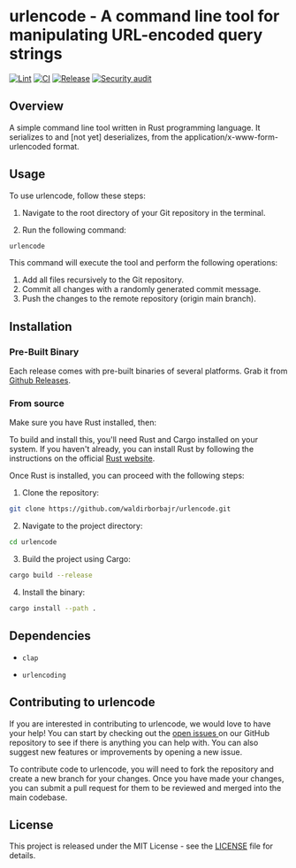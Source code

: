 
# urlencode - A command line tool for manipulating URL-encoded query strings

[![Lint](https://github.com/waldirborbajr/urlencode/actions/workflows/linter.yaml/badge.svg)](https://github.com/waldirborbajr/urlencode/actions/workflows/linter.yaml)
[![CI](https://github.com/waldirborbajr/urlencode/actions/workflows/ci.yaml/badge.svg)](https://github.com/waldirborbajr/urlencode/actions/workflows/ci.yaml)
[![Release](https://github.com/waldirborbajr/urlencode/actions/workflows/release.yaml/badge.svg)](https://github.com/waldirborbajr/urlencode/actions/workflows/release.yaml)
[![Security audit](https://github.com/waldirborbajr/urlencode/actions/workflows/audit.yaml/badge.svg)](https://github.com/waldirborbajr/urlencode/actions/workflows/audit.yaml)

## Overview

A simple command line tool written in Rust programming language. It serializes to and [not yet] deserializes, from the application/x-www-form-urlencoded format.

## Usage

To use urlencode, follow these steps:

1. Navigate to the root directory of your Git repository in the terminal.

2. Run the following command:

```bash
urlencode
```

This command will execute the tool and perform the following operations:

1. Add all files recursively to the Git repository.
2. Commit all changes with a randomly generated commit message.
3. Push the changes to the remote repository (origin main branch).

## Installation

### Pre-Built Binary

Each release comes with pre-built binaries of several platforms. Grab it from [Github Releases](https://github.com/waldirborbajr/urlencode/releases).

### From source

Make sure you have Rust installed, then:

To build and install this, you'll need Rust and Cargo installed on your system. If you haven't already, you can install Rust by following the instructions on the official [Rust website](https://www.rust-lang.org/tools/install).

Once Rust is installed, you can proceed with the following steps:

1. Clone the repository:

```bash
git clone https://github.com/waldirborbajr/urlencode.git
```

2. Navigate to the project directory:

```bash
cd urlencode
```

3. Build the project using Cargo:

```bash
cargo build --release
```

4. Install the binary:

```bash
cargo install --path .
```

## Dependencies

- `clap`

- `urlencoding`

## Contributing to urlencode

If you are interested in contributing to urlencode, we would love to have your help! You can start by checking out the [ open issues ](https://github.com/waldirborbajr/urlencode/issues) on our GitHub repository to see if there is anything you can help with. You can also suggest new features or improvements by opening a new issue.

To contribute code to urlencode, you will need to fork the repository and create a new branch for your changes. Once you have made your changes, you can submit a pull request for them to be reviewed and merged into the main codebase.

## License

This project is released under the MIT License - see the [LICENSE](LICENSE) file for details.
